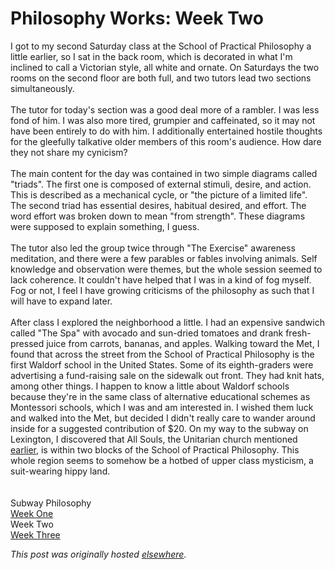 # Philosophy Works: Week Two

<span><a onblur="try {parent.deselectBloggerImageGracefully();} catch(e) {}" href="photo%285%29.jpg"><img src="photo%285%29.jpg" alt="" id="BLOGGER_PHOTO_ID_5160012453544906770" border="0"></a>I got to my second Saturday class at the School of Practical Philosophy a little earlier, so I sat in the back room, which is decorated in what I'm inclined to call a Victorian style, all white and ornate.  On Saturdays the two rooms on the second floor are both full, and two tutors lead two sections simultaneously.<br><br>The tutor for today's section was a good deal more of a rambler.   I was less fond of him.   I was also more tired, grumpier and caffeinated, so it may not have been entirely to do with him.  I additionally entertained hostile thoughts for the gleefully talkative older members of this room's audience.   How dare they not share my cynicism?<br><br>The main content for the day was contained in two simple diagrams called "triads".  The first one is composed of external stimuli, desire, and action.  This is described as a mechanical cycle, or "the picture of a limited life".  The second triad has essential desires, habitual desired, and effort.  The word effort was broken down to mean "from strength".  These diagrams were supposed to explain something, I guess.<br><br>The tutor also led the group twice through "The Exercise" awareness meditation, and there were a few parables or fables involving animals.  Self knowledge and observation were themes, but the whole session seemed to lack coherence.  It couldn't have helped that I was in a kind of fog myself.  Fog or not, I feel I have growing criticisms of the philosophy as such that I will have to expand later.<br><br><a onblur="try {parent.deselectBloggerImageGracefully();} catch(e) {}" href="photo%284%29.jpg"><img src="photo%284%29.jpg" alt="" id="BLOGGER_PHOTO_ID_5160012208731770882" border="0"></a><br>After class I explored the neighborhood a little.  I had an expensive sandwich called "The Spa" with avocado and sun-dried tomatoes and drank fresh-pressed juice from carrots, bananas, and apples.  Walking toward the Met, I found that across the street from the School of Practical Philosophy is the first Waldorf school in the United States.  Some of its eighth-graders were advertising a fund-raising sale on the sidewalk out front.  They had knit hats, among other things.  I happen to know a little about Waldorf schools because they're in the same class of alternative educational schemes as Montessori schools, which I was and am interested in.  I wished them luck and walked into the Met, but decided I didn't really care to wander around inside for a suggested contribution of $20.  On my way to the subway on Lexington, I discovered that All Souls, the Unitarian church mentioned <a href="http://planspace.blogspot.com/2008/01/subway-philosophy.html">earlier</a>, is within two blocks of the School of Practical Philosophy.  This whole region seems to somehow be a hotbed of upper class mysticism, a suit-wearing hippy land.<br><br><br>Subway Philosophy<br><a href="http://planspace.blogspot.com/2008/01/subway-philosophy.html">Week One</a><br>Week Two<br><a href="http://planspace.blogspot.com/2008/02/practical-philosophy.html">Week Three</a></span>


*This post was originally hosted [elsewhere](http://planspace.blogspot.com/2008/01/philosophy-works-week-two.html).*
